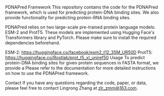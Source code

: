 PDNAPred Framework
This repository contains the code for the PDNAPred framework, which is used for predicting protein-DNA binding sites. We also provide functionality for predicting protein-RNA binding sites.

PDNAPred relies on two large-scale pre-trained protein language models: ESM-2 and ProtT5. These models are implemented using Hugging Face's Transformers library and PyTorch. Please make sure to install the required dependencies beforehand.

ESM-2: https://huggingface.co/facebook/esm2_t12_35M_UR50D
ProtT5: https://huggingface.co/Rostlab/prot_t5_xl_uniref50
Usage
To predict protein-DNA binding sites for given protein sequences in FASTA format, we provide a 
Please refer to the documentation for more detailed instructions on how to use the PDNAPred framework.

Contact
If you have any questions regarding the code, paper, or data, please feel free to contact Lingrong Zhang at zlr_zmm@163.com.
